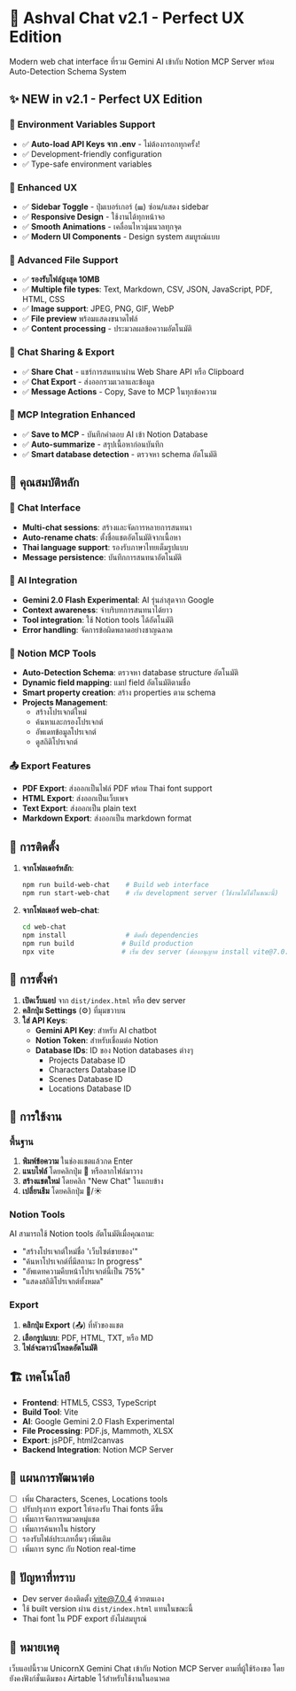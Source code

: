 # 🏰 Ashval Chat v2.1 - Perfect UX Edition

Modern web chat interface ที่รวม Gemini AI เข้ากับ Notion MCP Server พร้อม Auto-Detection Schema System

## ✨ **NEW in v2.1 - Perfect UX Edition**

### 🔧 **Environment Variables Support**
- ✅ **Auto-load API Keys จาก .env** - ไม่ต้องกรอกทุกครั้ง!
- ✅ Development-friendly configuration
- ✅ Type-safe environment variables

### 📱 **Enhanced UX**
- ✅ **Sidebar Toggle** - ปุ่มเบอร์เกอร์ (☰) ซ่อน/แสดง sidebar
- ✅ **Responsive Design** - ใช้งานได้ทุกหน้าจอ
- ✅ **Smooth Animations** - เคลื่อนไหวนุ่มนวลทุกจุด
- ✅ **Modern UI Components** - Design system สมบูรณ์แบบ

### 📎 **Advanced File Support**
- ✅ **รองรับไฟล์สูงสุด 10MB**
- ✅ **Multiple file types**: Text, Markdown, CSV, JSON, JavaScript, PDF, HTML, CSS
- ✅ **Image support**: JPEG, PNG, GIF, WebP
- ✅ **File preview** พร้อมแสดงขนาดไฟล์
- ✅ **Content processing** - ประมวลผลข้อความอัตโนมัติ

### 🔗 **Chat Sharing & Export**
- ✅ **Share Chat** - แชร์การสนทนาผ่าน Web Share API หรือ Clipboard
- ✅ **Chat Export** - ส่งออกรวมเวลาและข้อมูล
- ✅ **Message Actions** - Copy, Save to MCP ในทุกข้อความ

### 💾 **MCP Integration Enhanced**
- ✅ **Save to MCP** - บันทึกคำตอบ AI เข้า Notion Database
- ✅ **Auto-summarize** - สรุปเนื้อหาก่อนบันทึก
- ✅ **Smart database detection** - ตรวจหา schema อัตโนมัติ

## 🌟 คุณสมบัติหลัก

### 💬 **Chat Interface**
- **Multi-chat sessions**: สร้างและจัดการหลายการสนทนา
- **Auto-rename chats**: ตั้งชื่อแชตอัตโนมัติจากเนื้อหา
- **Thai language support**: รองรับภาษาไทยเต็มรูปแบบ
- **Message persistence**: บันทึกการสนทนาอัตโนมัติ

### 🤖 **AI Integration**
- **Gemini 2.0 Flash Experimental**: AI รุ่นล่าสุดจาก Google
- **Context awareness**: จำบริบทการสนทนาได้ยาว
- **Tool integration**: ใช้ Notion tools ได้อัตโนมัติ
- **Error handling**: จัดการข้อผิดพลาดอย่างชาญฉลาด

### 🔧 **Notion MCP Tools**
- **Auto-Detection Schema**: ตรวจหา database structure อัตโนมัติ
- **Dynamic field mapping**: แมป field อัตโนมัติตามชื่อ
- **Smart property creation**: สร้าง properties ตาม schema
- **Projects Management**: 
  - สร้างโปรเจกต์ใหม่
  - ค้นหาและกรองโปรเจกต์
  - อัพเดทข้อมูลโปรเจกต์
  - ดูสถิติโปรเจกต์

### 📤 Export Features
- **PDF Export**: ส่งออกเป็นไฟล์ PDF พร้อม Thai font support
- **HTML Export**: ส่งออกเป็นเว็บเพจ
- **Text Export**: ส่งออกเป็น plain text
- **Markdown Export**: ส่งออกเป็น markdown format

## 🚀 การติดตั้ง

1. **จากโฟลเดอร์หลัก**:
   ```bash
   npm run build-web-chat    # Build web interface
   npm run start-web-chat    # เริ่ม development server (ใช้งานไม่ได้ในขณะนี้)
   ```

2. **จากโฟลเดอร์ web-chat**:
   ```bash
   cd web-chat
   npm install               # ติดตั้ง dependencies
   npm run build            # Build production
   npx vite                 # เริ่ม dev server (ต้องอนุญาต install vite@7.0.4)
   ```

## 🔑 การตั้งค่า

1. **เปิดเว็บแอป** จาก `dist/index.html` หรือ dev server
2. **คลิกปุ่ม Settings** (⚙️) ที่มุมขวาบน
3. **ใส่ API Keys**:
   - **Gemini API Key**: สำหรับ AI chatbot
   - **Notion Token**: สำหรับเชื่อมต่อ Notion
   - **Database IDs**: ID ของ Notion databases ต่างๆ
     - Projects Database ID
     - Characters Database ID
     - Scenes Database ID  
     - Locations Database ID

## 🎯 การใช้งาน

### พื้นฐาน
1. **พิมพ์ข้อความ** ในช่องแชตแล้วกด Enter
2. **แนบไฟล์** โดยคลิกปุ่ม 📎 หรือลากไฟล์มาวาง
3. **สร้างแชตใหม่** โดยคลิก "New Chat" ในแถบข้าง
4. **เปลี่ยนธีม** โดยคลิกปุ่ม 🌙/☀️

### Notion Tools
AI สามารถใช้ Notion tools อัตโนมัติเมื่อคุณถาม:
- "สร้างโปรเจกต์ใหม่ชื่อ 'เว็บไซต์ขายของ'"
- "ค้นหาโปรเจกต์ที่มีสถานะ In progress"
- "อัพเดทความคืบหน้าโปรเจกต์นี้เป็น 75%"
- "แสดงสถิติโปรเจกต์ทั้งหมด"

### Export
1. **คลิกปุ่ม Export** (📤) ที่หัวของแชต
2. **เลือกรูปแบบ**: PDF, HTML, TXT, หรือ MD
3. **ไฟล์จะดาวน์โหลดอัตโนมัติ**

## 🏗️ เทคโนโลยี

- **Frontend**: HTML5, CSS3, TypeScript
- **Build Tool**: Vite
- **AI**: Google Gemini 2.0 Flash Experimental
- **File Processing**: PDF.js, Mammoth, XLSX
- **Export**: jsPDF, html2canvas
- **Backend Integration**: Notion MCP Server

## 🔮 แผนการพัฒนาต่อ

- [ ] เพิ่ม Characters, Scenes, Locations tools
- [ ] ปรับปรุงการ export ให้รองรับ Thai fonts ดีขึ้น
- [ ] เพิ่มการจัดการหมวดหมู่แชต
- [ ] เพิ่มการค้นหาใน history
- [ ] รองรับไฟล์ประเภทอื่นๆ เพิ่มเติม
- [ ] เพิ่มการ sync กับ Notion real-time

## 🐛 ปัญหาที่ทราบ

- Dev server ต้องติดตั้ง vite@7.0.4 ด้วยตนเอง
- ใช้ built version ผ่าน `dist/index.html` แทนในขณะนี้
- Thai font ใน PDF export ยังไม่สมบูรณ์

## 📝 หมายเหตุ

เว็บแอปนี้รวม UnicornX Gemini Chat เข้ากับ Notion MCP Server ตามที่ผู้ใช้ร้องขอ โดยยังคงฟังก์ชั่นเดิมของ Airtable ไว้สำหรับใช้งานในอนาคต
